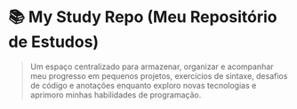 # 📚 My Study Repo (Meu Repositório de Estudos)

> Um espaço centralizado para armazenar, organizar e acompanhar meu progresso em pequenos projetos, exercícios de sintaxe, desafios de código e anotações enquanto exploro novas tecnologias e aprimoro minhas habilidades de programação.